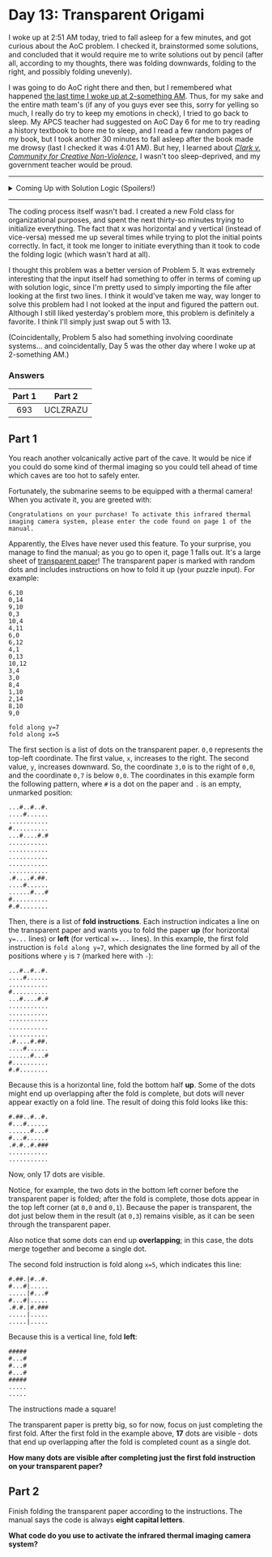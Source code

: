 # Day 13: Transparent Origami
I woke up at 2:51 AM today, tried to fall asleep for a few minutes, and got curious about the AoC problem. I checked it, brainstormed some solutions, and concluded that it would require me to write solutions out by pencil (after all, according to my thoughts, there was folding downwards, folding to the right, and possibly folding unevenly).

I was going to do AoC right there and then, but I remembered what happened [the last time I woke up at 2-something AM](https://github.com/Daphne-Qin/AdventOfCode2021/tree/main/Problem05#day-5-hydrothermal-venture). Thus, for my sake and the entire math team's (if any of you guys ever see this, sorry for yelling so much, I really do try to keep my emotions in check), I tried to go back to sleep. My APCS teacher had suggested on AoC Day 6 for me to try reading a history textbook to bore me to sleep, and I read a few random pages of my book, but I took another 30 minutes to fall asleep after the book made me drowsy (last I checked it was 4:01 AM). But hey, I learned about [*Clark v. Community for Creative Non-Violence*](https://en.wikipedia.org/wiki/Clark_v._Community_for_Creative_Non-Violence), I wasn't too sleep-deprived, and my government teacher would be proud.

---

<details>
  <summary>Coming Up with Solution Logic (Spoilers!)</summary>
  And it was a good thing I waited to do the AoC. On the way back from school, I was bored and wanted to procrastinate on my English homework, so I reread today's problem again. I first noticed that I would only have to fold up and left, which I'd missed on my first read. This time, however, I also looked at my input, scrolled to the bottom, and realized that there was no need for me to worry about the folding being uneven.
  <br><br>
  At least for me, the first x fold is `655`, the second is `327`, the third is `163`, the fourth is `81`, and the fifth is `40`. The board's initial x is thus `1311`, and after the first fold it is `655`. Notice that 655 is right in the middle of 1311, and that 327 is right in the middle of 655. This pattern holds true for the rest of the x folds, and all of the y folds.
  <br><br>
  This greatly simplified the problem for me, and I know that had I attempted this problem at 3 in the morning, I would probably have not noticed this pattern at all and would have tried to experiment with folding unevenly.
</details>

---

The coding process itself wasn't bad. I created a new Fold class for organizational purposes, and spent the next thirty-so minutes trying to initialize everything. The fact that x was horizontal and y vertical (instead of vice-versa) messed me up several times while trying to plot the initial points correctly. In fact, it took me longer to initiate everything than it took to code the folding logic (which wasn't hard at all).

I thought this problem was a better version of Problem 5. It was extremely interesting that the input itself had something to offer in terms of coming up with solution logic, since I'm pretty used to simply importing the file after looking at the first two lines. I think it would've taken me way, way longer to solve this problem had I not looked at the input and figured the pattern out. Although I still liked yesterday's problem more, this problem is definitely a favorite. I think I'll simply just swap out 5 with 13.

(Coincidentally, Problem 5 also had something involving coordinate systems... and coincidentally, Day 5 was the other day where I woke up at 2-something AM.)

### Answers
| Part 1 | Part 2 |
| :---: | :---: |
| 693 | UCLZRAZU |

## Part 1
You reach another volcanically active part of the cave. It would be nice if you could do some kind of thermal imaging so you could tell ahead of time which caves are too hot to safely enter.

Fortunately, the submarine seems to be equipped with a thermal camera! When you activate it, you are greeted with:

`Congratulations on your purchase! To activate this infrared thermal imaging camera system, please enter the code found on page 1 of the manual.`

Apparently, the Elves have never used this feature. To your surprise, you manage to find the manual; as you go to open it, page 1 falls out. It's a large sheet of [transparent paper](https://en.wikipedia.org/wiki/Transparency_(projection))! The transparent paper is marked with random dots and includes instructions on how to fold it up (your puzzle input). For example:

```
6,10
0,14
9,10
0,3
10,4
4,11
6,0
6,12
4,1
0,13
10,12
3,4
3,0
8,4
1,10
2,14
8,10
9,0

fold along y=7
fold along x=5
```

The first section is a list of dots on the transparent paper. `0,0` represents the top-left coordinate. The first value, `x`, increases to the right. The second value, `y`, increases downward. So, the coordinate `3,0` is to the right of `0,0`, and the coordinate `0,7` is below `0,0`. The coordinates in this example form the following pattern, where `#` is a dot on the paper and `.` is an empty, unmarked position:

```
...#..#..#.
....#......
...........
#..........
...#....#.#
...........
...........
...........
...........
...........
.#....#.##.
....#......
......#...#
#..........
#.#........
```

Then, there is a list of **fold instructions**. Each instruction indicates a line on the transparent paper and wants you to fold the paper **up** (for horizontal `y=...` lines) or **left** (for vertical `x=...` lines). In this example, the first fold instruction is `fold along y=7`, which designates the line formed by all of the positions where `y` is `7` (marked here with `-`):

```
...#..#..#.
....#......
...........
#..........
...#....#.#
...........
...........
-----------
...........
...........
.#....#.##.
....#......
......#...#
#..........
#.#........
```

Because this is a horizontal line, fold the bottom half **up**. Some of the dots might end up overlapping after the fold is complete, but dots will never appear exactly on a fold line. The result of doing this fold looks like this:

```
#.##..#..#.
#...#......
......#...#
#...#......
.#.#..#.###
...........
...........
```

Now, only 17 dots are visible.

Notice, for example, the two dots in the bottom left corner before the transparent paper is folded; after the fold is complete, those dots appear in the top left corner (at `0,0` and `0,1`). Because the paper is transparent, the dot just below them in the result (at `0,3`) remains visible, as it can be seen through the transparent paper.

Also notice that some dots can end up **overlapping**; in this case, the dots merge together and become a single dot.

The second fold instruction is fold along `x=5`, which indicates this line:

```
#.##.|#..#.
#...#|.....
.....|#...#
#...#|.....
.#.#.|#.###
.....|.....
.....|.....
```

Because this is a vertical line, fold **left**:

```
#####
#...#
#...#
#...#
#####
.....
.....
```

The instructions made a square!

The transparent paper is pretty big, so for now, focus on just completing the first fold. After the first fold in the example above, **17** dots are visible - dots that end up overlapping after the fold is completed count as a single dot.

**How many dots are visible after completing just the first fold instruction on your transparent paper?**

## Part 2
Finish folding the transparent paper according to the instructions. The manual says the code is always **eight capital letters**.

**What code do you use to activate the infrared thermal imaging camera system?**

